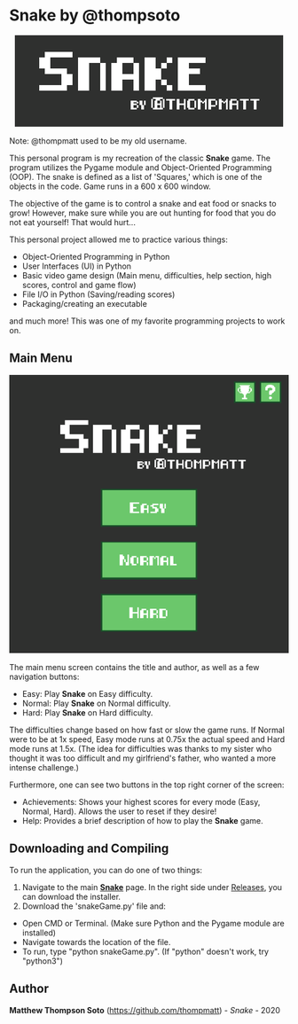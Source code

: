 # Snake by @thompsoto

<p align="center">
  <img src="https://github.com/thompmatt/Snake/blob/master/images/snakeTitle.png" />
  <p>Note: @thompmatt used to be my old username.</p>
</p>

This personal program is my recreation of the classic **Snake** game. The program utilizes the Pygame module and Object-Oriented Programming (OOP). The snake is defined as a list of 'Squares,' which is one of the objects in the code. Game runs in a 600 x 600 window.

The objective of the game is to control a snake and eat food or snacks to grow! However, make sure while you are out hunting for food that you do not eat yourself! That would hurt...

This personal project allowed me to practice various things:
- Object-Oriented Programming in Python
- User Interfaces (UI) in Python
- Basic video game design (Main menu, difficulties, help section, high scores, control and game flow)
- File I/O in Python (Saving/reading scores)
- Packaging/creating an executable

and much more! This was one of my favorite programming projects to work on.

## Main Menu
<p align="center">
  <img src="https://github.com/thompmatt/Snake/blob/master/images/mainMenu.png" />
</p>

The main menu screen contains the title and author, as well as a few navigation buttons:
- Easy: Play **Snake** on Easy difficulty.
- Normal: Play **Snake** on Normal difficulty.
- Hard: Play **Snake** on Hard difficulty.

The difficulties change based on how fast or slow the game runs. If Normal were to be at 1x speed, Easy mode runs at 0.75x the actual speed and Hard mode runs at 1.5x. (The idea for difficulties was thanks to my sister who thought it was too difficult and my girlfriend's father, who wanted a more intense challenge.)

Furthermore, one can see two buttons in the top right corner of the screen:
- Achievements: Shows your highest scores for every mode (Easy, Normal, Hard). Allows the user to reset if they desire!
- Help: Provides a brief description of how to play the **Snake** game.

## Downloading and Compiling

To run the application, you can do one of two things:
1. Navigate to the main [**Snake**](https://github.com/thompmatt/Snake) page. In the right side under [Releases](https://github.com/thompmatt/Snake/releases/tag/1.0), you can download the installer.
2. Download the 'snakeGame.py' file and:
- Open CMD or Terminal. (Make sure Python and the Pygame module are installed)
- Navigate towards the location of the file.
- To run, type "python snakeGame.py". (If "python" doesn't work, try "python3")

## Author
**Matthew Thompson Soto** (https://github.com/thompmatt) - *Snake* - 2020

